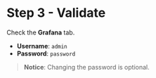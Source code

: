 # Step 3 - Validate

Check the **Grafana** tab.

* **Username**: `admin`
* **Password**: `password`

> **Notice**: Changing the password is optional.
